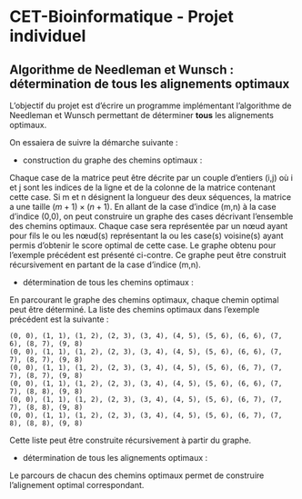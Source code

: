 # CET-Bioinformatique - Projet individuel

  
<p align="justify">
  
  ## Algorithme de Needleman et Wunsch : détermination de tous les alignements optimaux
  
</p>

L’objectif du projet est d’écrire un programme implémentant l’algorithme de Needleman et Wunsch permettant de déterminer **tous** les alignements optimaux.

On essaiera de suivre la démarche suivante :

- construction du graphe des chemins optimaux : 

Chaque case de la matrice peut être décrite par un couple d’entiers (i,j) où i et j sont les indices de la ligne et de la colonne de la matrice contenant cette case.
Si m et n désignent la longueur des deux séquences, la matrice a une taille $(m+1)\times(n+1)$. En allant de la case d’indice (m,n) à la case d’indice (0,0), on peut construire 
un graphe des cases décrivant l’ensemble des chemins optimaux. Chaque case sera représentée par un nœud ayant pour fils le ou les nœud(s) représentant la ou les case(s) 
voisine(s) ayant permis d’obtenir le score optimal de cette case. Le graphe obtenu pour l’exemple précédent est présenté ci-contre. 
Ce graphe peut être construit récursivement en partant de la case d’indice (m,n).

- détermination de tous les chemins optimaux :

En parcourant le graphe des chemins optimaux, chaque chemin optimal peut être déterminé. La liste des chemins optimaux dans l’exemple précédent est la suivante :

```
(0, 0), (1, 1), (1, 2), (2, 3), (3, 4), (4, 5), (5, 6), (6, 6), (7, 6), (8, 7), (9, 8)
(0, 0), (1, 1), (1, 2), (2, 3), (3, 4), (4, 5), (5, 6), (6, 6), (7, 7), (8, 7), (9, 8)
(0, 0), (1, 1), (1, 2), (2, 3), (3, 4), (4, 5), (5, 6), (6, 7), (7, 7), (8, 7), (9, 8)
(0, 0), (1, 1), (1, 2), (2, 3), (3, 4), (4, 5), (5, 6), (6, 6), (7, 7), (8, 8), (9, 8)
(0, 0), (1, 1), (1, 2), (2, 3), (3, 4), (4, 5), (5, 6), (6, 7), (7, 7), (8, 8), (9, 8)
(0, 0), (1, 1), (1, 2), (2, 3), (3, 4), (4, 5), (5, 6), (6, 7), (7, 8), (8, 8), (9, 8)
```

Cette liste peut être construite récursivement à partir du graphe.

- détermination de tous les alignements optimaux : 

Le parcours de chacun des chemins optimaux permet de construire l’alignement optimal correspondant.
